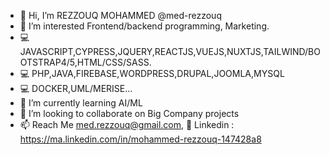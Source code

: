 - 👋 Hi, I’m REZZOUQ MOHAMMED @med-rezzouq
- 👀 I’m interested Frontend/backend programming, Marketing.
- 💻 JAVASCRIPT,CYPRESS,JQUERY,REACTJS,VUEJS,NUXTJS,TAILWIND/BOOTSTRAP4/5,HTML/CSS/SASS.
- 💻 PHP,JAVA,FIREBASE,WORDPRESS,DRUPAL,JOOMLA,MYSQL
- 💻 DOCKER,UML/MERISE...
- 🌱 I’m currently learning AI/ML
- 💞️ I’m looking to collaborate on Big Company projects
- 📫 Reach Me med.rezzouq@gmail.com, 🔗 Linkedin : https://ma.linkedin.com/in/mohammed-rezzouq-147428a8

<!---
I am a fullstack web developper
--->
